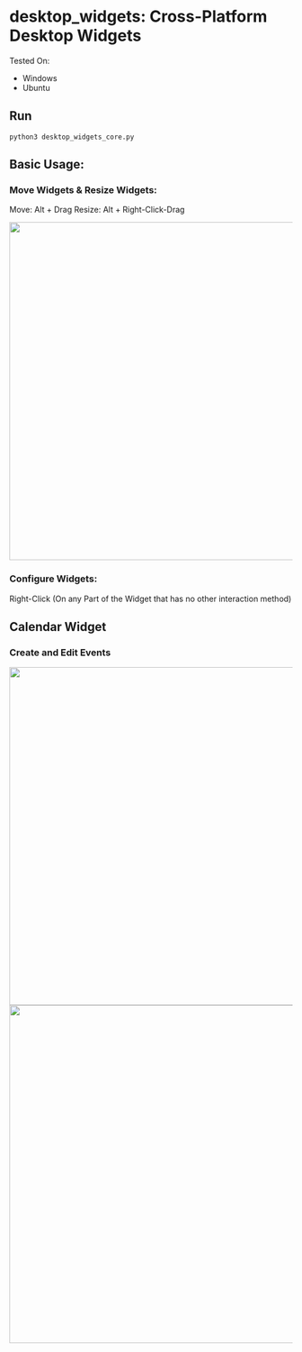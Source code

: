 # desktop_widgets: Cross-Platform Desktop Widgets
Tested On:
- Windows
- Ubuntu


## Run
```python3 desktop_widgets_core.py```

## Basic Usage:

### Move Widgets & Resize Widgets:
 Move: Alt + Drag
 Resize: Alt + Right-Click-Drag

<img src="https://user-images.githubusercontent.com/28440404/218315320-39f8176e-b624-4157-ad1a-7751e7467e78.gif" width="600" />

### Configure Widgets:

Right-Click (On any Part of the Widget that has no other interaction method)


## Calendar Widget

### Create and Edit Events

<img src="https://user-images.githubusercontent.com/28440404/218315401-5dad3e00-d145-4980-a233-594f93c7a153.gif" width="600" />
<img src="https://user-images.githubusercontent.com/28440404/218315407-565f0c07-f7ff-4bbf-97ab-7c34e0b2253b.gif" width="600" />
